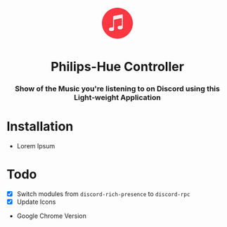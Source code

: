 <p align="center">
      <img src="assets/logo.png" width="80">
  <h1 align="center">
    Philips-Hue Controller
  </h1>
</p>

<h3 align="center">
Show of the Music you're listening to on Discord using this Light-weight Application
</h3>

# Installation
* Lorem Ipsum

# Todo
- [X] Switch modules from `discord-rich-presence` to `discord-rpc`
- [X] Update Icons
- Google Chrome Version